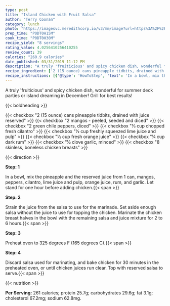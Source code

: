 ```yaml
---
type: post
title: "Island Chicken with Fruit Salsa"
author: "Terry Coonan"
category: lunch
photo: "https://imagesvc.meredithcorp.io/v3/mm/image?url=https%3A%2F%2Fimages.media-allrecipes.com%2Fuserphotos%2F989705.jpg"
prep_time: "P0DT0H15M"
cook_time: "P0DT0H30M"
recipe_yield: "8 servings"
rating_value: 4.0256410256410255
review_count: 39
calories: "260.9 calories"
date_published: 03/31/2019 11:12 PM
description: "A truly 'fruiticious' and spicy chicken dish, wonderful for summer deck parties or island dreaming in December! Grill for best results!"
recipe_ingredient: ['2 (15 ounce) cans pineapple tidbits, drained with juice reserved', '2 mangos - peeled, seeded and diced', '2 green chile peppers, diced', '⅓ cup chopped fresh cilantro', '½ cup freshly squeezed lime juice and pulp', '½ cup fresh orange juice', '¼ cup dark rum', '½ clove garlic, minced', '8 skinless, boneless chicken breasts']
recipe_instructions: [{'@type': 'HowToStep', 'text': 'In a bowl, mix the pineapple and the reserved juice from 1 can, mangos, peppers, cilantro, lime juice and pulp, orange juice, rum, and garlic. Let stand for one hour before adding chicken.\n'}, {'@type': 'HowToStep', 'text': 'Strain the juice from the salsa to use for the marinade. Set aside enough salsa without the juice to use for topping the chicken. Marinate the chicken breast halves in the bowl with the remaining salsa and juice mixture for 2 to 6 hours.\n'}, {'@type': 'HowToStep', 'text': 'Preheat oven to 325 degrees F (165 degrees C).\n'}, {'@type': 'HowToStep', 'text': 'Discard salsa used for marinating, and bake chicken for 30 minutes in the preheated oven, or until chicken juices run clear. Top with reserved salsa to serve.\n'}]
---
```


A truly 'fruiticious' and spicy chicken dish, wonderful for summer deck parties or island dreaming in December! Grill for best results! 

{{< boldheading >}}

{{< checkbox "2 (15 ounce) cans pineapple tidbits, drained with juice reserved" >}}
{{< checkbox "2  mangos - peeled, seeded and diced" >}}
{{< checkbox "2  green chile peppers, diced" >}}
{{< checkbox "⅓ cup chopped fresh cilantro" >}}
{{< checkbox "½ cup freshly squeezed lime juice and pulp" >}}
{{< checkbox "½ cup fresh orange juice" >}}
{{< checkbox "¼ cup dark rum" >}}
{{< checkbox "½ clove garlic, minced" >}}
{{< checkbox "8  skinless, boneless chicken breasts" >}}


{{< direction >}}

**Step: 1**

In a bowl, mix the pineapple and the reserved juice from 1 can, mangos, peppers, cilantro, lime juice and pulp, orange juice, rum, and garlic. Let stand for one hour before adding chicken.{{< span >}}

**Step: 2**

Strain the juice from the salsa to use for the marinade. Set aside enough salsa without the juice to use for topping the chicken. Marinate the chicken breast halves in the bowl with the remaining salsa and juice mixture for 2 to 6 hours.{{< span >}}

**Step: 3**

Preheat oven to 325 degrees F (165 degrees C).{{< span >}}

**Step: 4**

Discard salsa used for marinating, and bake chicken for 30 minutes in the preheated oven, or until chicken juices run clear. Top with reserved salsa to serve.{{< span >}}

{{< nutrition >}}

**Per Serving:** 261 calories; protein 25.7g; carbohydrates 29.6g; fat 3.1g; cholesterol 67.2mg; sodium 62.8mg.
